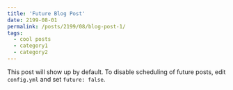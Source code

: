 ```yaml
---
title: 'Future Blog Post'
date: 2199-08-01
permalink: /posts/2199/08/blog-post-1/
tags:
  - cool posts
  - category1
  - category2
---
```


This post will show up by default. To disable scheduling of future posts, edit `config.yml` and set `future: false`. 
